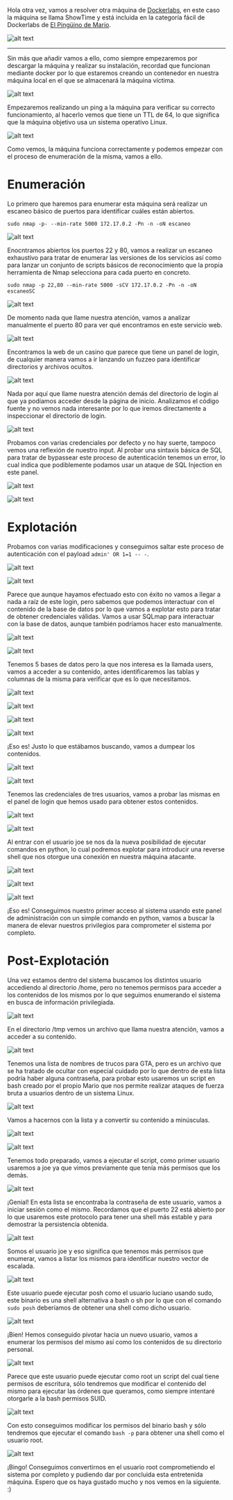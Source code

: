 
Hola otra vez, vamos a resolver otra máquina de [Dockerlabs](https://dockerlabs.es/#/), en este caso la máquina se llama ShowTime y está incluida en la categoría fácil de Dockerlabs de [El Pingüino de Mario](https://www.youtube.com/channel/UCGLfzfKRUsV6BzkrF1kJGsg).

![alt text](images/image.png)

---------------------------------------------------------------------------------------------------------------------------------------------------

Sin más que añadir vamos a ello, como siempre empezaremos por descargar la máquina y realizar su instalación, recordad que funcionan mediante docker por lo que estaremos creando un contenedor en nuestra máquina local en el que se almacenará la máquina víctima.

![alt text](images/image-1.png)

Empezaremos realizando un ping a la máquina para verificar su correcto funcionamiento, al hacerlo vemos que tiene un TTL de 64, lo que significa que la máquina objetivo usa un sistema operativo Linux.

![alt text](images/image-2.png)

Como vemos, la máquina funciona correctamente y podemos empezar con el proceso de enumeración de la misma, vamos a ello.

# Enumeración

Lo primero que haremos para enumerar esta máquina será realizar un escaneo básico de puertos para identificar cuáles están abiertos.

```sudo nmap -p- --min-rate 5000 172.17.0.2 -Pn -n -oN escaneo```

![alt text](images/image-3.png)

Enocntramos abiertos los puertos 22 y 80, vamos a realizar un escaneo exhaustivo para tratar de enumerar las versiones de los servicios así como para lanzar un conjunto de scripts básicos de reconocimiento que la propia herramienta de Nmap selecciona para cada puerto en concreto.

``sudo nmap -p 22,80 --min-rate 5000 -sCV 172.17.0.2 -Pn -n -oN escaneoSC``

![alt text](images/image-4.png)

De momento nada que llame nuestra atención, vamos a analizar manualmente el puerto 80 para ver qué encontramos en este servicio web.

![alt text](images/image-5.png)

Encontramos la web de un casino que parece que tiene un panel de login, de cualquier manera vamos a ir lanzando un fuzzeo para identificar directorios y archivos ocultos.

![alt text](images/image-6.png)

Nada por aquí que llame nuestra atención demás del directorio de login al que ya podíamos acceder desde la página de inicio. Analizamos el código fuente y no vemos nada interesante por lo que iremos directamente a inspeccionar el directorio de login.

![alt text](images/image-7.png)

Probamos con varias credenciales por defecto y no hay suerte, tampoco vemos una reflexión de nuestro input. Al probar una sintaxis básica de SQL para tratar de bypassear este proceso de autenticación tenemos un error, lo cual indica que podiblemente podamos usar un ataque de SQL Injection en este panel.

![alt text](images/image-8.png)

![alt text](images/image-9.png)

# Explotación

Probamos con varias modificaciones y conseguimos saltar este proceso de autenticación con el payload ``admin' OR 1=1 -- -``.

![alt text](images/image-10.png)

![alt text](images/image-11.png)

Parece que aunque hayamos efectuado esto con éxito no vamos a llegar a nada a raíz de este login, pero sabemos que podemos interactuar con el contenido de la base de datos por lo que vamos a explotar esto para tratar de obtener credenciales válidas. Vamos a usar SQLmap para interactuar con la base de datos, aunque también podríamos hacer esto manualmente.

![alt text](images/image-12.png)

![alt text](images/image-13.png)

Tenemos 5 bases de datos pero la que nos interesa es la llamada users, vamos a acceder a su contenido, antes identificaremos las tablas y columnas de la misma para verificar que es lo que necesitamos.

![alt text](images/image-14.png)

![alt text](images/image-15.png)

![alt text](images/image-16.png)

![alt text](images/image-17.png)

¡Eso es! Justo lo que estábamos buscando, vamos a dumpear los contenidos.

![alt text](images/image-18.png)

![alt text](images/image-19.png)

Tenemos las credenciales de tres usuarios, vamos a probar las mismas en el panel de login que hemos usado para obtener estos contenidos.

![alt text](images/image-20.png)

![alt text](images/image-21.png)

Al entrar con el usuario joe se nos da la nueva posibilidad de ejecutar comandos en python, lo cual podremos explotar para introducir una reverse shell que nos otorgue una conexión en nuestra máquina atacante.

![alt text](images/image-22.png)

![alt text](images/image-23.png)

![alt text](images/image-24.png)

¡Eso es! Conseguimos nuestro primer acceso al sistema usando este panel de administración con un simple comando en python, vamos a buscar la manera de elevar nuestros privilegios para comprometer el sistema por completo.

# Post-Explotación

Una vez estamos dentro del sistema buscamos los distintos usuario accediendo al directorio /home, pero no tenemos permisos para acceder a los contenidos de los mismos por lo que seguimos enumerando el sistema en busca de información privilegiada.

![alt text](images/image-25.png)

En el directorio /tmp vemos un archivo que llama nuestra atención, vamos a acceder a su contenido.

![alt text](images/image-26.png)

Tenemos una lista de nombres de trucos para GTA, pero es un archivo que se ha tratado de ocultar con especial cuidado por lo que dentro de esta lista podría haber alguna contraseña, para probar esto usaremos un script en bash creado por el propio Mario que nos permite realizar ataques de fuerza bruta a usuarios dentro de un sistema Linux.

![alt text](images/image-27.png)

Vamos a hacernos con la lista y a convertir su contenido a minúsculas.

![alt text](images/image-28.png)

![alt text](images/image-29.png)

Tenemos todo preparado, vamos a ejecutar el script, como primer usuario usaremos a joe ya que vimos previamente que tenía más permisos que los demás.

![alt text](images/image-30.png)

¡Genial! En esta lista se encontraba la contraseña de este usuario, vamos a iniciar sesión como el mismo. Recordamos que el puerto 22 está abierto por lo que usaremos este protocolo para tener una shell más estable y para demostrar la persistencia obtenida.

![alt text](images/image-31.png)

Somos el usuario joe y eso significa que tenemos más permisos que enumerar, vamos a listar los mismos para identificar nuestro vector de escalada.

![alt text](images/image-32.png)

Este usuario puede ejecutar posh como el usuario luciano usando sudo, este binario es una shell alternativa a bash o sh por lo que con el comando ``sudo posh`` deberíamos de obtener una shell como dicho usuario.

![alt text](images/image-33.png)

¡Bien! Hemos conseguido pivotar hacia un nuevo usuario, vamos a enumerar los permisos del mismo así como los contenidos de su directorio personal.

![alt text](images/image-34.png)

Parece que este usuario puede ejecutar como root un script del cual tiene permisos de escritura, sólo tendremos que modificar el contenido del mismo para ejecutar las órdenes que queramos, como siempre intentaré otorgarle a la bash permisos SUID. 

![alt text](images/image-35.png)

Con esto conseguimos modificar los permisos del binario bash y sólo tendremos que ejecutar el comando ``bash -p`` para obtener una shell como el usuario root.

![alt text](images/image-36.png)

¡Bingo! Conseguimos convertirnos en el usuario root comprometiendo el sistema por completo y pudiendo dar por concluida esta entretenida máquina. Espero que os haya gustado mucho y nos vemos en la siguiente. :)








